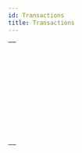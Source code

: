 ```yaml
---
id: Transactions
title: Transactions
---
```

||
|---|
|[<!-- INCLUDE #_command_.Active transaction.Syntax -->](../../commands-legacy/active-transaction)<br/><!-- INCLUDE #_command_.Active transaction.Summary -->|
|[<!-- INCLUDE #_command_.CANCEL TRANSACTION.Syntax -->](../../commands-legacy/cancel-transaction)<br/><!-- INCLUDE #_command_.CANCEL TRANSACTION.Summary -->|
|[<!-- INCLUDE #_command_.In transaction.Syntax -->](../../commands-legacy/in-transaction)<br/><!-- INCLUDE #_command_.In transaction.Summary -->|
|[<!-- INCLUDE #_command_.RESUME TRANSACTION.Syntax -->](../../commands-legacy/resume-transaction)<br/><!-- INCLUDE #_command_.RESUME TRANSACTION.Summary -->|
|[<!-- INCLUDE #_command_.START TRANSACTION.Syntax -->](../../commands-legacy/start-transaction)<br/><!-- INCLUDE #_command_.START TRANSACTION.Summary -->|
|[<!-- INCLUDE #_command_.SUSPEND TRANSACTION.Syntax -->](../../commands-legacy/suspend-transaction)<br/><!-- INCLUDE #_command_.SUSPEND TRANSACTION.Summary -->|
|[<!-- INCLUDE #_command_.Transaction level.Syntax -->](../../commands-legacy/transaction-level)<br/><!-- INCLUDE #_command_.Transaction level.Summary -->|
|[<!-- INCLUDE #_command_.VALIDATE TRANSACTION.Syntax -->](../../commands-legacy/validate-transaction)<br/><!-- INCLUDE #_command_.VALIDATE TRANSACTION.Summary -->|
